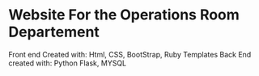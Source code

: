 # Website For the Operations Room Departement

Front end Created with: Html, CSS, BootStrap, Ruby Templates
Back End created with: Python Flask, MYSQL
